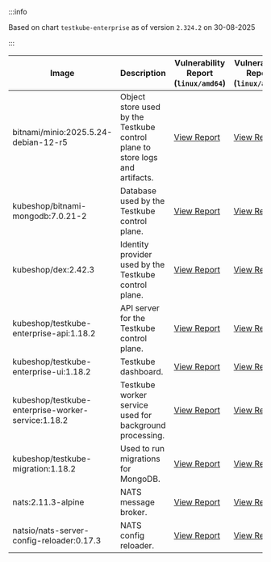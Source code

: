 :::info

Based on chart `testkube-enterprise` as of version `2.324.2` on 30-08-2025

:::

| Image | Description | Vulnerability Report (`linux/amd64`) | Vulnerability Report (`linux/arm64`) | Docker Image |
|-------|-------------|----------------------------------------|----------------------------------------|--------------|
| bitnami/minio:2025.5.24-debian-12-r5 | Object store used by the Testkube control plane to store logs and artifacts. | [View Report](./minio-2025.5.24-debian-12-r5_linux_amd64.md) | [View Report](./minio-2025.5.24-debian-12-r5_linux_arm64.md) | [View Image](https://hub.docker.com/layers/bitnami/minio/2025.5.24-debian-12-r5/images/sha256-b3d51900e846b92f7503ca6be07d2e8c56ebb6a13a60bc71b8777c716c074bcf?context=explore) |
| kubeshop/bitnami-mongodb:7.0.21-2 | Database used by the Testkube control plane. | [View Report](./bitnami-mongodb-7.0.21-2_linux_amd64.md) | [View Report](./bitnami-mongodb-7.0.21-2_linux_arm64.md) | [View Image](https://hub.docker.com/layers/kubeshop/bitnami-mongodb/7.0.21-2/images/sha256-c347474e6488832564a6ce3d1870056f52aa4e7123bb85ce391a60c0b4ecdf18?context=explore) |
| kubeshop/dex:2.42.3 | Identity provider used by the Testkube control plane. | [View Report](./dex-2.42.3_linux_amd64.md) | [View Report](./dex-2.42.3_linux_arm64.md) | [View Image](https://hub.docker.com/layers/kubeshop/dex/2.42.3/images/sha256-db03bd0a7b5d26c4c36034f227f3b16c1d3bdadf3bd56eb23f2ca9c442716cb6?context=explore) |
| kubeshop/testkube-enterprise-api:1.18.2 | API server for the Testkube control plane. | [View Report](./testkube-enterprise-api-1.18.2_linux_amd64.md) | [View Report](./testkube-enterprise-api-1.18.2_linux_arm64.md) | [View Image](https://hub.docker.com/layers/kubeshop/testkube-enterprise-api/1.18.2/images/sha256-f697696d9cffc1123cce57071a5b1495c66a5b46fb9c52a516d525f05ef1d016?context=explore) |
| kubeshop/testkube-enterprise-ui:1.18.2 | Testkube dashboard. | [View Report](./testkube-enterprise-ui-1.18.2_linux_amd64.md) | [View Report](./testkube-enterprise-ui-1.18.2_linux_arm64.md) | [View Image](https://hub.docker.com/layers/kubeshop/testkube-enterprise-ui/1.18.2/images/sha256-3f01033d1f43c00bb739417aed640f741de67ecc5d97b6c75b0b59c040dff90a?context=explore) |
| kubeshop/testkube-enterprise-worker-service:1.18.2 | Testkube worker service used for background processing. | [View Report](./testkube-enterprise-worker-service-1.18.2_linux_amd64.md) | [View Report](./testkube-enterprise-worker-service-1.18.2_linux_arm64.md) | [View Image](https://hub.docker.com/layers/kubeshop/testkube-enterprise-worker-service/1.18.2/images/sha256-f48bb8623fe18bb65ef0f1985fe9ddfc9ca7abe085223232386b64b30ce81664?context=explore) |
| kubeshop/testkube-migration:1.18.2 | Used to run migrations for MongoDB. | [View Report](./testkube-migration-1.18.2_linux_amd64.md) | [View Report](./testkube-migration-1.18.2_linux_arm64.md) | [View Image](https://hub.docker.com/layers/kubeshop/testkube-migration/1.18.2/images/sha256-8ffddd188ea3e84edf6bd0970f8eac0ee2f32c4fdee8f05e47cc1393f7044672?context=explore) |
| nats:2.11.3-alpine | NATS message broker. | [View Report](./nats-2.11.3-alpine_linux_amd64.md) | [View Report](./nats-2.11.3-alpine_linux_arm64.md) | [View Image](https://hub.docker.com/layers/library/nats/2.11.3-alpine/images/sha256-f6be324fcee27f2a91178d74f77bb4ba3e5a9d2e72ba7d6871f45d14aadca40a?context=explore) |
| natsio/nats-server-config-reloader:0.17.3 | NATS config reloader. | [View Report](./nats-server-config-reloader-0.17.3_linux_amd64.md) | [View Report](./nats-server-config-reloader-0.17.3_linux_arm64.md) | [View Image](https://hub.docker.com/layers/natsio/nats-server-config-reloader/0.17.3/images/sha256-6798c689cca8a98f34e57db124abe46c81edf9bfb02d54ad85da60d0e41ef592?context=explore) |
